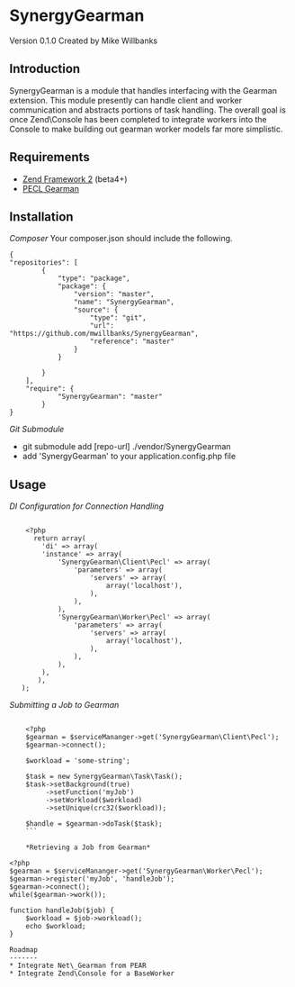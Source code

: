 SynergyGearman
===================
Version 0.1.0 Created by Mike Willbanks

Introduction
------------

SynergyGearman is a module that handles interfacing with the Gearman extension.
This module presently can handle client and worker communication and abstracts
portions of task handling.  The overall goal is once Zend\Console has been
completed to integrate workers into the Console to make building out gearman
worker models far more simplistic.

Requirements
------------

* [Zend Framework 2](https://github.com/zendframework/zf2) (beta4+)
* [PECL Gearman](http://pecl.php.net/package/gearman)

Installation
------------

*Composer*
Your composer.json should include the following. 

	{
	"repositories": [
	        {
	            "type": "package",
	            "package": {
	                "version": "master",
	                "name": "SynergyGearman",
	                "source": {
	                    "type": "git",
	                    "url": "https://github.com/mwillbanks/SynergyGearman",
	                    "reference": "master"
	                } 
	            }

	        }
	    ],
		"require": {
		        "SynergyGearman": "master"
		    }
    }

*Git Submodule*

* git submodule add [repo-url] ./vendor/SynergyGearman
* add 'SynergyGearman' to your application.config.php file

Usage
-----

*DI Configuration for Connection Handling*

```
 
    <?php
      return array(
        'di' => array(
        'instance' => array(
            'SynergyGearman\Client\Pecl' => array(
                'parameters' => array(
                    'servers' => array(
                        array('localhost'),
                    ),
                ),
            ),
            'SynergyGearman\Worker\Pecl' => array(
                'parameters' => array(
                    'servers' => array(
                        array('localhost'),
                    ),
                ),
            ),
        ),
       ),
   );
```

*Submitting a Job to Gearman*

```

    <?php
    $gearman = $serviceMananger->get('SynergyGearman\Client\Pecl');
    $gearman->connect();
    
    $workload = 'some-string';
    
    $task = new SynergyGearman\Task\Task();
    $task->setBackground(true)
         ->setFunction('myJob')
         ->setWorkload($workload)
         ->setUnique(crc32($workload));
    
    $handle = $gearman->doTask($task);
    ```
    
    *Retrieving a Job from Gearman*

```

    <?php
    $gearman = $serviceMananger->get('SynergyGearman\Worker\Pecl');
    $gearman->register('myJob', 'handleJob');
    $gearman->connect();
    while($gearman->work());
    
    function handleJob($job) {
        $workload = $job->workload();
        echo $workload;
    }

```
Roadmap
-------
* Integrate Net\_Gearman from PEAR
* Integrate Zend\Console for a BaseWorker

